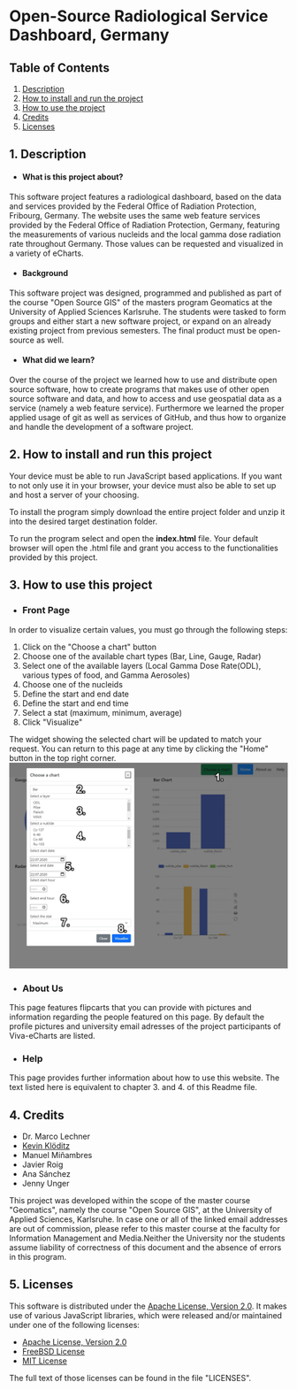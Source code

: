 # Open-Source Radiological Service Dashboard, Germany

## Table of Contents
1. [Description](##Description)
2. [How to install and run the project](##How-to-install-and-run-the-project)
3. [How to use the project](##How-to-use-the-project)
4. [Credits](##Credits)
5. [Licenses](##Licenses)

## 1. Description

* #### What is this project about?
This software project features a radiological dashboard, based on the data and services provided by the Federal Office of Radiation Protection, Fribourg, Germany. The website uses the same web feature services provided by the Federal Office of Radiation Protection, Germany, featuring the measurements of various nucleids and the local gamma dose radiation rate throughout Germany. Those values can be requested and visualized in a variety of eCharts.


* #### Background
This software project was designed, programmed and published as part of the course "Open Source GIS" of the masters program Geomatics at the University of Applied Sciences Karlsruhe. The students were tasked to form groups and either start a new software project, or expand on an already existing project from previous semesters. The final product must be open-source as well.

* #### What did we learn?
Over the course of the project we learned how to use and distribute open source software, how to create programs that makes use of other open source software and data, and how to access and use geospatial data as a service (namely a web feature service). Furthermore we learned the proper applied usage of git as well as services of GitHub, and thus how to organize and handle the development of a software project.

## 2. How to install and run this project
Your device must be able to run JavaScript based applications. If you want to not only use it in your browser, your device must also be able to set up and host a server of your choosing.

To install the program simply download the entire project folder and unzip it into the desired target destination folder.

To run the program select and open the __index.html__ file. Your default browser will open the .html file and grant you access to the functionalities provided by this project.

## 3. How to use this project
* ### Front Page
In order to visualize certain values, you must go through the following steps:

  1. Click on the "Choose a chart" button
  2. Choose one of the available chart types (Bar, Line, Gauge, Radar)
  3. Select one of the available layers (Local Gamma Dose Rate(ODL), various types of food, and Gamma Aerosoles)
  4. Choose one of the nucleids
  5. Define the start and end date
  6. Define the start and end time
  7. Select a stat (maximum, minimum, average)
  8. Click "Visualize"

 The widget showing the selected chart will be updated to match your request.
 You can return to this page at any time by clicking the "Home" button in the top right corner.
 ![](img/For_Readme.jpg)

* ### About Us
This page features flipcarts that you can provide with pictures and information regarding the people featured on this page. By default the profile pictures and university email adresses of the project participants of Viva-eCharts are listed.
* ### Help
This page provides further information about how to use this website. The text listed here is equivalent to chapter 3. and 4. of this Readme file.

## 4. Credits
- Dr. Marco Lechner
- [Kevin Klöditz](mailto:klke1019@h-ka.de)
- Manuel Miñambres​
- Javier Roig
- Ana Sánchez
- Jenny Unger

This project was developed within the scope of the master course "Geomatics", namely the course "Open Source GIS", at the University of Applied Sciences, Karlsruhe. In case one or all of the linked email addresses are out of commission, please refer to this master course at the faculty for Information Management and Media.Neither the University nor the students assume liability of correctness of this document and the absence of errors in this program.

## 5. Licenses
This software is distributed under the [Apache License, Version 2.0](https://www.apache.org/licenses/LICENSE-2.0.txt). It makes use of various JavaScript libraries, which were released and/or maintained under one of the following licenses:
- [Apache License, Version 2.0](https://www.apache.org/licenses/LICENSE-2.0.txt)
- [FreeBSD License](https://www.freebsd.org/copyright/freebsd-license/)
- [MIT License](https://opensource.org/licenses/MIT)

The full text of those licenses can be found in the file "LICENSES".
